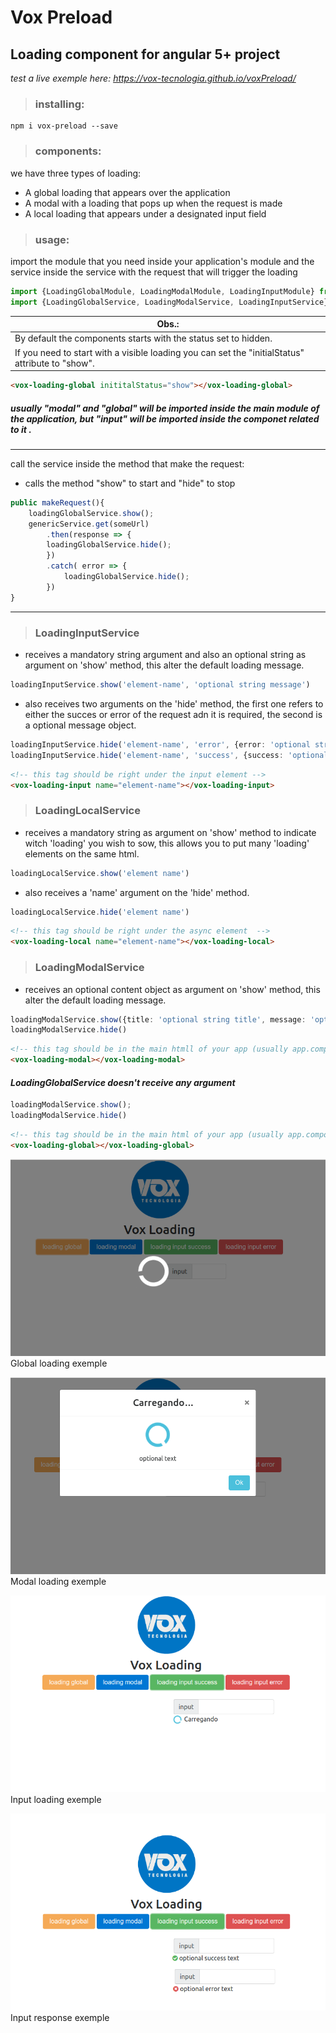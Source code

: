 # Vox Preload
## Loading component for angular 5+ project

*test a live exemple here: https://vox-tecnologia.github.io/voxPreload/*
>### installing:
```
npm i vox-preload --save
```
>### components:
we have three types of loading:
+ A global loading that appears over the application
+ A modal with a loading that pops up when the request is made
+ A local loading that appears under a designated input field

> ### usage:
import the module that you need inside your application's module and the service inside the service with the request that will trigger the loading

```typescript
import {LoadingGlobalModule, LoadingModalModule, LoadingInputModule} from 'vox-preload';
import {LoadingGlobalService, LoadingModalService, LoadingInputService} from 'vox-preload';
```

|Obs.: |
|----|
|By default the components starts with the status set to hidden.|
|If you need to start with a visible loading you can set the "initialStatus" attribute to "show".|

```html
<vox-loading-global inititalStatus="show"></vox-loading-global>
```

##### usually "modal" and "global" will be imported inside the main module of the application, but "input" will be imported inside the componet related to it .
***
call the service inside the method that make the request:
+ calls the method "show" to start and "hide" to stop
``` typescript
public makeRequest(){
    loadingGlobalService.show();
    genericService.get(someUrl)
        .then(response => {
        loadingGlobalService.hide();
        })
        .catch( error => {
            loadingGlobalService.hide();
        })
}
```
***
> ### LoadingInputService
+ receives a mandatory string argument and also an optional string as argument on 'show' method, this alter the default loading message.
```Typescript
loadingInputService.show('element-name', 'optional string message')
```
+ also receives two arguments on the 'hide' method, the first one refers to either the succes or error of the request adn it is required, the second is a optional message object.
```typescript
loadingInputService.hide('element-name', 'error', {error: 'optional string message')}
loadingInputService.hide('element-name', 'success', {success: 'optional string message')}
```
```html
<!-- this tag should be right under the input element -->
<vox-loading-input name="element-name"></vox-loading-input>
```
> ### LoadingLocalService
+ receives a mandatory string as argument on 'show' method to indicate witch 'loading' you wish to sow, this allows you to put many 'loading' elements on the same html.
```Typescript
loadingLocalService.show('element name')
```
+ also receives a 'name' argument on the 'hide' method.
```typescript
loadingLocalService.hide('element name')
```
```html
<!-- this tag should be right under the async element  -->
<vox-loading-local name="element-name"></vox-loading-local>
```

> ### LoadingModalService
+ receives an optional content object as argument on 'show' method, this alter the default loading message.
```Typescript
loadingModalService.show({title: 'optional string title', message: 'optional string message'});
loadingModalService.hide()
```
```html
<!-- this tag should be in the main htmll of your app (usually app.component.html) -->
<vox-loading-modal></vox-loading-modal>
```
#### *LoadingGlobalService doesn't receive any argument*
```Typescript
loadingModalService.show();
loadingModalService.hide()
```
```html
<!-- this tag should be in the main html of your app (usually app.component.html) -->
<vox-loading-global></vox-loading-global>
```

![global loading exemple](./src/assets/global_loading.png) Global loading exemple

![modal loading exemple](./src/assets/modal_loading.png) Modal loading exemple

![input loading exemple](./src/assets/input_loading.png) Input loading exemple

![global loading exemple](./src/assets/input_response.png) Input response exemple
